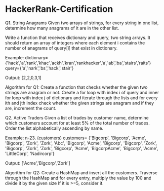 # HackerRank-Certification

Q1. String Anagrams
Given two arrays of strings, for every string in one list,
determine how many anagrams of it are in the other list.

Write a function that receives dictionary and query, two string arrays.
It should return an array of integers where each element i contains 
the number of anagrams of query[i] that exist in dictionary.

Example: 
dictionary= {'hack','a','rank','khac','ackh','kran','rankhacker','a','ab','ba','stairs','raits'}
query={'a','nark','bs','hack','stair'}

Output: [2,2,0,3,1]

Algorithm for Q1:
Create a function that checks whether the given two strings are anagram or not.
Create a for loop with index i of query and inner for loop with index j of dictionary and
iterate through the lists and for every ith and jth index check whether the given strings are anagram
and if they are, increment the count. 

Q2. Active Traders
Given a list of trades by customer name, determine which customers account for at least
5% of the total number of trades. Order the list alphabetically ascending by name.

Example: n-23. (customers)
customers= {'Bigcorp', 'Bigcorp', 'Acme', 'Bigcorp', 'Zork', 'Zork', 'Abc', 'Bigcorp', 'Acme', 'Bigcorp', 'Bigcorp',
            'Zork', 'Bigcorp', 'Zork', 'Zork', 'Bigcorp', 'Acme', 'BigcorpAcme', 
            'Bigcorp', 'Acme', 'LittleCorp', 'Nadircorp'}

Output: ['Acme','Bigcorp','Zork']

Algorithm for Q2:
Create a HashMap and insert all the customers.
Traverse through the HashMap and for every entry,
multiply the value by 100 and divide it by the given size
If it is >=5, consider it.
